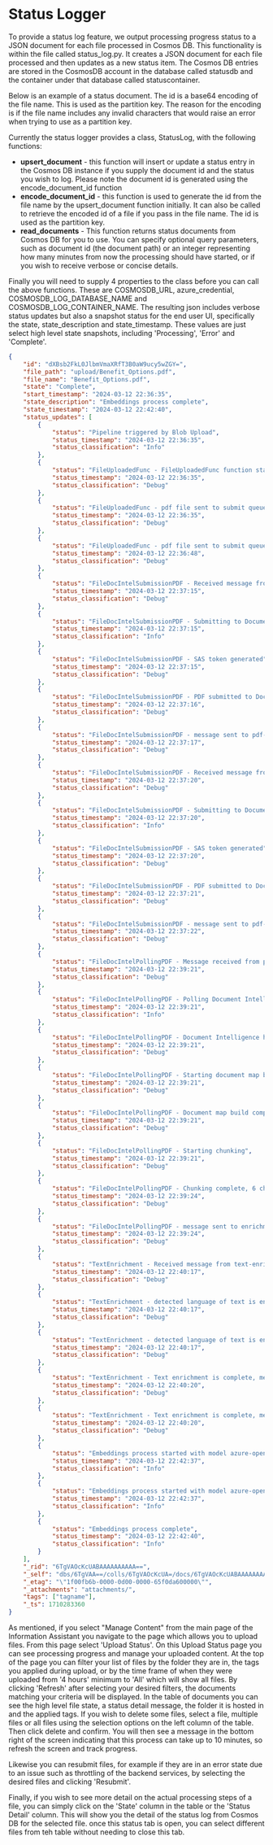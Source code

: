 # Status Logger

To provide a status log feature, we output processing progress status to a JSON document for each file processed in Cosmos DB. This functionality is within the file called status_log.py. It creates a JSON document for each file processed and then updates as a new status item. The Cosmos DB entries are stored in the CosmosDB account in the database called statusdb and the container under that database called statuscontainer.

Below is an example of a status document. The id is a base64 encoding of the file name. This is used as the partition key. The reason for the encoding is if the file name includes any invalid characters that would raise an error when trying to use as a partition key.

Currently the status logger provides a class, StatusLog, with the following functions:

- **upsert_document** - this function will insert or update a status entry in the Cosmos DB instance if you supply the document id and the status you wish to log. Please note the document id is generated using the encode_document_id function
- **encode_document_id** - this function is used to generate the id from the file name by the upsert_document function initially. It can also be called to retrieve the encoded id of a file if you pass in the file name. The id is used as the partition key.
- **read_documents** - This function returns status documents from Cosmos DB for you to use. You can specify optional query parameters, such as document id (the document path) or an integer representing how many minutes from now the processing should have started, or if you wish to receive verbose or concise details.

Finally you will need to supply 4 properties to the class before you can call the above functions. These are COSMOSDB_URL, azure_credential, COSMOSDB_LOG_DATABASE_NAME and COSMOSDB_LOG_CONTAINER_NAME. The resulting json includes verbose status updates but also a snapshot status for the end user UI, specifically the state, state_description and state_timestamp. These values are just select high level state snapshots, including 'Processing', 'Error' and 'Complete'.

````json
{
    "id": "dXBsb2FkL0JlbmVmaXRfT3B0aW9ucy5wZGY=",
    "file_path": "upload/Benefit_Options.pdf",
    "file_name": "Benefit_Options.pdf",
    "state": "Complete",
    "start_timestamp": "2024-03-12 22:36:35",
    "state_description": "Embeddings process complete",
    "state_timestamp": "2024-03-12 22:42:40",
    "status_updates": [
        {
            "status": "Pipeline triggered by Blob Upload",
            "status_timestamp": "2024-03-12 22:36:35",
            "status_classification": "Info"
        },
        {
            "status": "FileUploadedFunc - FileUploadedFunc function started",
            "status_timestamp": "2024-03-12 22:36:35",
            "status_classification": "Debug"
        },
        {
            "status": "FileUploadedFunc - pdf file sent to submit queue. Visible in 49 seconds",
            "status_timestamp": "2024-03-12 22:36:35",
            "status_classification": "Debug"
        },
        {
            "status": "FileUploadedFunc - pdf file sent to submit queue. Visible in 24 seconds",
            "status_timestamp": "2024-03-12 22:36:48",
            "status_classification": "Debug"
        },
        {
            "status": "FileDocIntelSubmissionPDF - Received message from pdf-submit-queue",
            "status_timestamp": "2024-03-12 22:37:15",
            "status_classification": "Debug"
        },
        {
            "status": "FileDocIntelSubmissionPDF - Submitting to Document Intelligence",
            "status_timestamp": "2024-03-12 22:37:15",
            "status_classification": "Info"
        },
        {
            "status": "FileDocIntelSubmissionPDF - SAS token generated",
            "status_timestamp": "2024-03-12 22:37:15",
            "status_classification": "Debug"
        },
        {
            "status": "FileDocIntelSubmissionPDF - PDF submitted to Document Intelligence successfully",
            "status_timestamp": "2024-03-12 22:37:16",
            "status_classification": "Debug"
        },
        {
            "status": "FileDocIntelSubmissionPDF - message sent to pdf-polling-queue. Visible in 60 seconds. Document Intelligence Result ID is a02f9696-813a-4bda-88cb-c7fa05ad2323",
            "status_timestamp": "2024-03-12 22:37:17",
            "status_classification": "Debug"
        },
        {
            "status": "FileDocIntelSubmissionPDF - Received message from pdf-submit-queue ",
            "status_timestamp": "2024-03-12 22:37:20",
            "status_classification": "Debug"
        },
        {
            "status": "FileDocIntelSubmissionPDF - Submitting to Document Intelligence",
            "status_timestamp": "2024-03-12 22:37:20",
            "status_classification": "Info"
        },
        {
            "status": "FileDocIntelSubmissionPDF - SAS token generated",
            "status_timestamp": "2024-03-12 22:37:20",
            "status_classification": "Debug"
        },
        {
            "status": "FileDocIntelSubmissionPDF - PDF submitted to Document Intelligence successfully",
            "status_timestamp": "2024-03-12 22:37:21",
            "status_classification": "Debug"
        },
        {
            "status": "FileDocIntelSubmissionPDF - message sent to pdf-polling-queue. Visible in 60 seconds. Document Intelligence Result ID is 6b26d8b3-f6d1-495d-85cd-23fde40091a9",
            "status_timestamp": "2024-03-12 22:37:22",
            "status_classification": "Debug"
        },
        {
            "status": "FileDocIntelPollingPDF - Message received from pdf polling queue attempt 1",
            "status_timestamp": "2024-03-12 22:39:21",
            "status_classification": "Debug"
        },
        {
            "status": "FileDocIntelPollingPDF - Polling Document Intelligence function started",
            "status_timestamp": "2024-03-12 22:39:21",
            "status_classification": "Info"
        },
        {
            "status": "FileDocIntelPollingPDF - Document Intelligence has completed processing and the analyze results have been received",
            "status_timestamp": "2024-03-12 22:39:21",
            "status_classification": "Debug"
        },
        {
            "status": "FileDocIntelPollingPDF - Starting document map build",
            "status_timestamp": "2024-03-12 22:39:21",
            "status_classification": "Debug"
        },
        {
            "status": "FileDocIntelPollingPDF - Document map build complete",
            "status_timestamp": "2024-03-12 22:39:21",
            "status_classification": "Debug"
        },
        {
            "status": "FileDocIntelPollingPDF - Starting chunking",
            "status_timestamp": "2024-03-12 22:39:21",
            "status_classification": "Debug"
        },
        {
            "status": "FileDocIntelPollingPDF - Chunking complete, 6 chunks created.",
            "status_timestamp": "2024-03-12 22:39:24",
            "status_classification": "Debug"
        },
        {
            "status": "FileDocIntelPollingPDF - message sent to enrichment queue",
            "status_timestamp": "2024-03-12 22:39:24",
            "status_classification": "Debug"
        },
        {
            "status": "TextEnrichment - Received message from text-enrichment-queue ",
            "status_timestamp": "2024-03-12 22:40:17",
            "status_classification": "Debug"
        },
        {
            "status": "TextEnrichment - detected language of text is en.",
            "status_timestamp": "2024-03-12 22:40:17",
            "status_classification": "Debug"
        },
        {
            "status": "TextEnrichment - detected language of text is en.",
            "status_timestamp": "2024-03-12 22:40:17",
            "status_classification": "Debug"
        },
        {
            "status": "TextEnrichment - Text enrichment is complete, message sent to embeddings queue",
            "status_timestamp": "2024-03-12 22:40:20",
            "status_classification": "Debug"
        },
        {
            "status": "TextEnrichment - Text enrichment is complete, message sent to embeddings queue",
            "status_timestamp": "2024-03-12 22:40:20",
            "status_classification": "Debug"
        },
        {
            "status": "Embeddings process started with model azure-openai_text-embedding-ada-002",
            "status_timestamp": "2024-03-12 22:42:37",
            "status_classification": "Info"
        },
        {
            "status": "Embeddings process started with model azure-openai_text-embedding-ada-002",
            "status_timestamp": "2024-03-12 22:42:37",
            "status_classification": "Info"
        },
        {
            "status": "Embeddings process complete",
            "status_timestamp": "2024-03-12 22:42:40",
            "status_classification": "Info"
        }
    ],
    "_rid": "6TgVAOcKcUABAAAAAAAAAA==",
    "_self": "dbs/6TgVAA==/colls/6TgVAOcKcUA=/docs/6TgVAOcKcUABAAAAAAAAAA==/",
    "_etag": "\"1f00fb6b-0000-0d00-0000-65f0da600000\"",
    "_attachments": "attachments/",
    "tags": ["tagname"],
    "_ts": 1710283360
}
````
As mentioned, if you select "Manage Content" from the main page of the Information Assistant you navigate to the page which allows you to upload files. From this page select 'Upload Status'. On this Upload Status page you can see processing progress and manage your uploaded content. At the top of the page you can filter your list of files by the folder they are in, the tags you applied during upload, or by the time frame of when they were uploaded from '4 hours' minimum to 'All' which will show all files. By clicking 'Refresh' after selecting your desired filters, the documents matching your criteria will be displayed. In the table of documents you can see the high level file state, a status detail message, the folder it is hosted in and the applied tags. If you wish to delete some files, select a file, multiple files or all files using the selection options on the left column of the table. Then click delete and confirm. You will then see a message in the bottom right of the screen indicating that this process can take up to 10 minutes, so refresh the screen and track progress.

Likewise you can resubmit files, for example if they are in an error state due to an issue such as throttling of the backend services, by selecting the desired files and clicking 'Resubmit'.

Finally, if you wish to see more detail on the actual processing steps of a file, you can simply click on the 'State' column in the table or the 'Status Detail' column. This will show you the detail of the status log from Cosmos DB for the selected file. once this status tab is open, you can select different files from teh table without needing to close this tab.